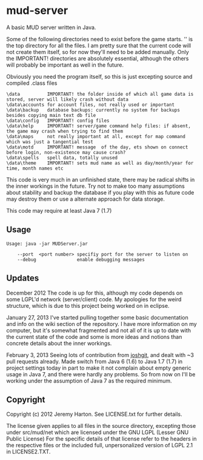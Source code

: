 mud-server
==========

A basic MUD server written in Java.

Some of the following directories need to exist before the game starts. '\' is the top directory
for all the files. I am pretty sure that the current code will not create them itself, so for
now they'll need to be added manually. Only the IMPORTANT! directories are absolutely essential,
although the others will probably be important as well in the future.

Obviously you need the program itself, so this is just excepting source and compiled .class files
```
\data          IMPORTANT! the folder inside of which all game data is stored, server will likely crash without data
\data\accounts for account files, not really used or important
\data\backup   database backups: currently no system for backups besides copying main text db file
\data\config   IMPORTANT! config files
\data\help     IMPORTANT! server/game command help files: if absent, the game may crash when trying to find them
\data\maps     not really important at all, except for map command which was just a tangential test
\data\motd     IMPORTANT! message  of the day, ets shown on connect before login, non-existence may cause crash?
\data\spells   spell data, totally unused
\data\theme    IMPORTANT! sets mud name as well as day/month/year for time, month names etc
```
This code is very much in an unfinished state, there may be radical shifts in the inner workings
in the future. Try not to make too many assumptions about stability and backup the database if you
play with this as future code may destroy them or use a alternate approach for data storage.

This code may require at least Java 7 (1.7)

## Usage
```
Usage: java -jar MUDServer.jar

    --port  <port number> specifiy port for the server to listen on
    --debug               enable debugging messages
```

## Updates

December 2012
The code is up for this, although my code depends on some LGPL'd network (server/client) code. My apologies
for the weird structure, which is due to this project being worked on in eclipse. 

January 27, 2013
I've started pulling together some basic documentation and info on the wiki section of the repository. I have
more information on my computer, but it's somewhat fragmented and not all of it is up to date with the current
state of the code and some is more ideas and notions than concrete details about the inner workings.

February 3, 2013
Seeing lots of contribution from [joshgit](https://github.com/joshgit), and dealt with ~3 pull requests already. Made
switch from Java 6 (1.6) to Java 1.7 (1.7) in project settings today in part to make it not complain about empty generic
usage in Java 7, and there were hardly any problems. So from now on I'll be working under the assumption of Java 7 as
the required minimum.

## Copyright
Copyright (c) 2012 Jeremy Harton. See LICENSE.txt for further details.

The license given applies to all files in the source directory, excepting those under src/mud/net which are
licensed under the GNU LGPL (Lesser GNU Public License) For the specific details of that license refer to the
headers in the respective files or the included full, unpersonalized version of LGPL 2.1 in LICENSE2.TXT.
